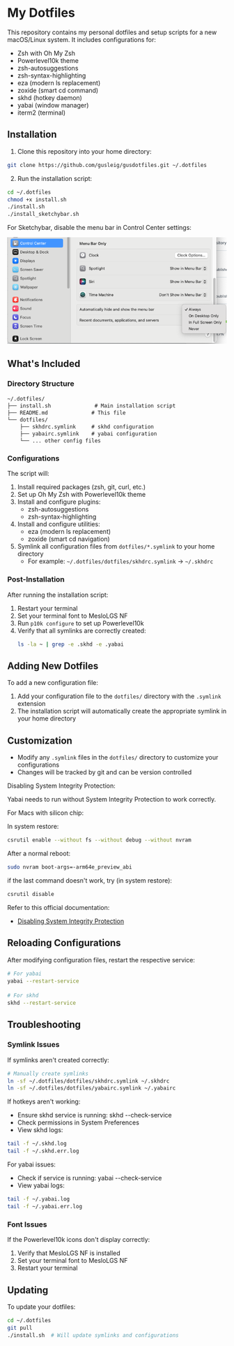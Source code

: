 # My Dotfiles

This repository contains my personal dotfiles and setup scripts for a new macOS/Linux system. It includes configurations for:

- Zsh with Oh My Zsh
- Powerlevel10k theme
- zsh-autosuggestions
- zsh-syntax-highlighting
- eza (modern ls replacement)
- zoxide (smart cd command)
- skhd (hotkey daemon)
- yabai (window manager)
- iterm2 (terminal)

## Installation

1. Clone this repository into your home directory:

```bash
git clone https://github.com/gusleig/gusdotfiles.git ~/.dotfiles
```

2. Run the installation script:

```bash
cd ~/.dotfiles
chmod +x install.sh
./install.sh
./install_sketchybar.sh
```
For Sketchybar, disable the menu bar in Control Center settings:

![alt text](image.png)

## What's Included

### Directory Structure

```
~/.dotfiles/
├── install.sh              # Main installation script
├── README.md              # This file
└── dotfiles/
    ├── skhdrc.symlink     # skhd configuration
    ├── yabairc.symlink    # yabai configuration
    └── ... other config files
```

### Configurations

The script will:

1. Install required packages (zsh, git, curl, etc.)
2. Set up Oh My Zsh with Powerlevel10k theme
3. Install and configure plugins:
   - zsh-autosuggestions
   - zsh-syntax-highlighting
4. Install and configure utilities:
   - eza (modern ls replacement)
   - zoxide (smart cd navigation)
5. Symlink all configuration files from `dotfiles/*.symlink` to your home directory
   - For example: `~/.dotfiles/dotfiles/skhdrc.symlink` → `~/.skhdrc`

### Post-Installation

After running the installation script:

1. Restart your terminal
2. Set your terminal font to MesloLGS NF
3. Run `p10k configure` to set up Powerlevel10k
4. Verify that all symlinks are correctly created:
   ```bash
   ls -la ~ | grep -e .skhd -e .yabai
   ```

## Adding New Dotfiles

To add a new configuration file:

1. Add your configuration file to the `dotfiles/` directory with the `.symlink` extension
2. The installation script will automatically create the appropriate symlink in your home directory

## Customization

- Modify any `.symlink` files in the `dotfiles/` directory to customize your configurations
- Changes will be tracked by git and can be version controlled

Disabling System Integrity Protection:

Yabai needs to run without System Integrity Protection to work correctly.

For Macs with silicon chip:

In system restore:

```bash
csrutil enable --without fs --without debug --without nvram
```

After a normal reboot:

```bash
sudo nvram boot-args=-arm64e_preview_abi
```

if the last command doesn't work, try (in system restore):

```bash
csrutil disable
```

Refer to this official documentation:

- [Disabling System Integrity Protection](https://github.com/koekeishiya/yabai/wiki/Disabling-System-Integrity-Protection)

## Reloading Configurations
After modifying configuration files, restart the respective service:

```bash
# For yabai
yabai --restart-service

# For skhd
skhd --restart-service
```

## Troubleshooting

### Symlink Issues

If symlinks aren't created correctly:

```bash
# Manually create symlinks
ln -sf ~/.dotfiles/dotfiles/skhdrc.symlink ~/.skhdrc
ln -sf ~/.dotfiles/dotfiles/yabairc.symlink ~/.yabairc
```

If hotkeys aren't working:

- Ensure skhd service is running: skhd --check-service
- Check permissions in System Preferences
- View skhd logs:
```bash
tail -f ~/.skhd.log
tail -f ~/.skhd.err.log
```

For yabai issues:

- Check if service is running: yabai --check-service
- View yabai logs:
```bash
tail -f ~/.yabai.log
tail -f ~/.yabai.err.log
```


### Font Issues

If the Powerlevel10k icons don't display correctly:

1. Verify that MesloLGS NF is installed
2. Set your terminal font to MesloLGS NF
3. Restart your terminal

## Updating

To update your dotfiles:

```bash
cd ~/.dotfiles
git pull
./install.sh  # Will update symlinks and configurations
```
